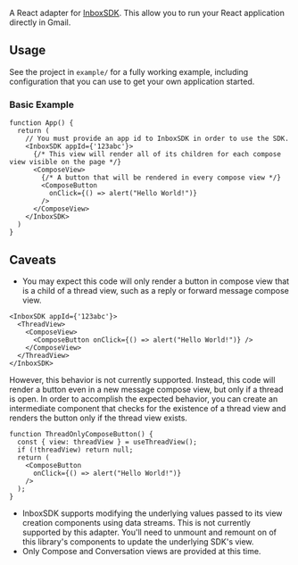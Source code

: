 A React adapter for [InboxSDK](https://inboxsdk.github.io/inboxsdk-docs/). This allow you to run your React application directly in Gmail.

## Usage
See the project in `example/` for a fully working example, including configuration that you can use to get your own application started.

### Basic Example
```tsx
function App() {
  return (
    // You must provide an app id to InboxSDK in order to use the SDK.
    <InboxSDK appId={'123abc'}>
      {/* This view will render all of its children for each compose view visible on the page */}
      <ComposeView>
        {/* A button that will be rendered in every compose view */}
        <ComposeButton
          onClick={() => alert("Hello World!")}
        />
      </ComposeView>
    </InboxSDK>
  )
}
```

## Caveats

- You may expect this code will only render a button in compose view that is a child of a thread view, such as a reply or forward message compose view.
```tsx
<InboxSDK appId={'123abc'}>
  <ThreadView>
    <ComposeView>
      <ComposeButton onClick={() => alert("Hello World!")} />
    </ComposeView>
  </ThreadView>
</InboxSDK>
```
However, this behavior is not currently supported. Instead, this code will render a button even
in a new message compose view, but only if a thread is open.
In order to accomplish the expected behavior, you can create an intermediate component that checks
for the existence of a thread view and renders the button only if the thread view exists.
```tsx
function ThreadOnlyComposeButton() {
  const { view: threadView } = useThreadView();
  if (!threadView) return null;
  return (
    <ComposeButton
      onClick={() => alert("Hello World!")}
    />
  );
}
```

- InboxSDK supports modifying the underlying values passed to its view creation components using
data streams. This is not currently supported by this adapter. You'll need to unmount and remount
on of this library's components to update the underlying SDK's view.
- Only Compose and Conversation views are provided at this time.
